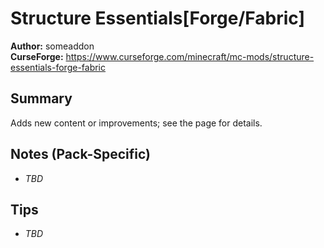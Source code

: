 # Structure Essentials[Forge/Fabric]

**Author:** someaddon  
**CurseForge:** https://www.curseforge.com/minecraft/mc-mods/structure-essentials-forge-fabric

## Summary
Adds new content or improvements; see the page for details.

## Notes (Pack-Specific)
- _TBD_

## Tips
- _TBD_


